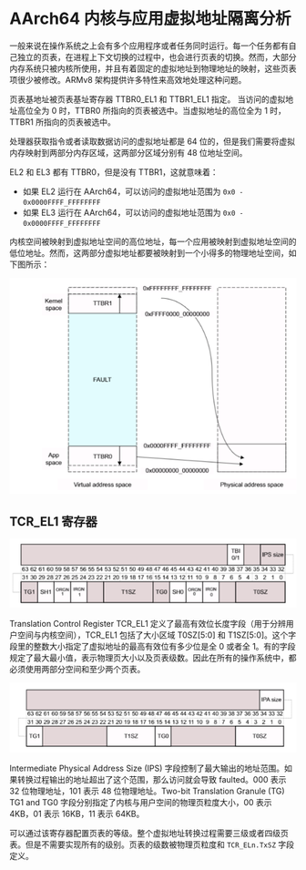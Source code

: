 # AArch64 内核与应用虚拟地址隔离分析

一般来说在操作系统之上会有多个应用程序或者任务同时运行。每一个任务都有自己独立的页表，在进程上下文切换的过程中，也会进行页表的切换。然而，大部分内存系统只被内核所使用，并且有着固定的虚拟地址到物理地址的映射，这些页表项很少被修改。ARMv8 架构提供许多特性来高效地处理这种问题。

页表基地址被页表基址寄存器 TTBR0_EL1 和 TTBR1_EL1 指定。 当访问的虚拟地址高位全为 0 时，TTBR0 所指向的页表被选中。当虚拟地址的高位全为 1 时，TTBR1 所指向的页表被选中。

处理器获取指令或者读取数据访问的虚拟地址都是 64 位的，但是我们需要将虚拟内存映射到两部分内存区域，这两部分区域分别有 48 位地址空间。

EL2 和 EL3 都有 TTBR0，但是没有 TTBR1，这就意味着：

- 如果 EL2 运行在 AArch64，可以访问的虚拟地址范围为 `0x0 - 0x0000FFFF_FFFFFFFF`
- 如果 EL3 运行在 AArch64，可以访问的虚拟地址范围为 `0x0 - 0x0000FFFF_FFFFFFFF`

内核空间被映射到虚拟地址空间的高位地址，每一个应用被映射到虚拟地址空间的低位地址。然而，这两部分虚拟地址都要被映射到一个小得多的物理地址空间，如下图所示：

![image-20210524185416114](figures/image-20210524185416114.png)

## TCR_EL1 寄存器

![image-20210525114852391](figures/image-20210525114852391.png)

Translation Control Register TCR_EL1 定义了最高有效位长度字段（用于分辨用户空间与内核空间），TCR_EL1 包括了大小区域 T0SZ[5:0] 和 T1SZ[5:0]。这个字段里的整数大小指定了虚拟地址的最高有效位有多少位是全 0 或者全 1。有的字段规定了最大最小值，表示物理页大小以及页表级数。因此在所有的操作系统中，都必须使用两部分空间和至少两个页表。

![image-20210525115032754](figures/image-20210525115032754.png)

Intermediate Physical Address Size (IPS) 字段控制了最大输出的地址范围。如果转换过程输出的地址超出了这个范围，那么访问就会导致 faulted。000 表示 32 位物理地址，101 表示 48 位物理地址。Two-bit Translation Granule (TG) TG1 and TG0 字段分别指定了内核与用户空间的物理页粒度大小，00  表示 4KB，01 表示 16KB，11 表示 64KB。

可以通过该寄存器配置页表的等级。整个虚拟地址转换过程需要三级或者四级页表。但是不需要实现所有的级别。页表的级数被物理页粒度和 `TCR_ELn.TxSZ` 字段定义。